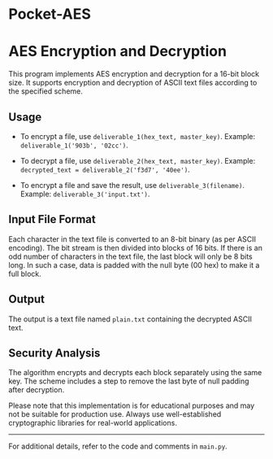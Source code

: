 # Pocket-AES
# AES Encryption and Decryption

This program implements AES encryption and decryption for a 16-bit block size. It supports encryption and decryption of ASCII text files according to the specified scheme.

## Usage

- To encrypt a file, use `deliverable_1(hex_text, master_key)`.
  Example: `deliverable_1('903b', '02cc')`.

- To decrypt a file, use `deliverable_2(hex_text, master_key)`.
  Example: `decrypted_text = deliverable_2('f3d7', '40ee')`.

- To encrypt a file and save the result, use `deliverable_3(filename)`.
  Example: `deliverable_3('input.txt')`.

## Input File Format

Each character in the text file is converted to an 8-bit binary (as per ASCII encoding). The bit stream is then divided into blocks of 16 bits. If there is an odd number of characters in the text file, the last block will only be 8 bits long. In such a case, data is padded with the null byte (00 hex) to make it a full block.

## Output

The output is a text file named `plain.txt` containing the decrypted ASCII text.

## Security Analysis

The algorithm encrypts and decrypts each block separately using the same key. The scheme includes a step to remove the last byte of null padding after decryption.

Please note that this implementation is for educational purposes and may not be suitable for production use. Always use well-established cryptographic libraries for real-world applications.

---

For additional details, refer to the code and comments in `main.py`.
